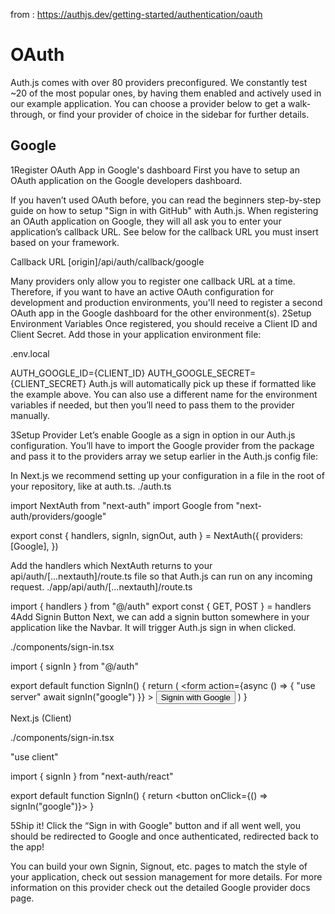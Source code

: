 from : https://authjs.dev/getting-started/authentication/oauth


# OAuth
Auth.js comes with over 80 providers preconfigured. We constantly test ~20 of the most popular ones, by having them enabled and actively used in our example application. You can choose a provider below to get a walk-through, or find your provider of choice in the sidebar for further details.

## Google
1Register OAuth App in Google's dashboard
First you have to setup an OAuth application on the Google developers dashboard.

If you haven’t used OAuth before, you can read the beginners step-by-step guide on how to setup "Sign in with GitHub" with Auth.js.
When registering an OAuth application on Google, they will all ask you to enter your application’s callback URL. See below for the callback URL you must insert based on your framework.

Callback URL
[origin]/api/auth/callback/google

Many providers only allow you to register one callback URL at a time. Therefore, if you want to have an active OAuth configuration for development and production environments, you'll need to register a second OAuth app in the Google dashboard for the other environment(s).
2Setup Environment Variables
Once registered, you should receive a Client ID and Client Secret. Add those in your application environment file:

.env.local


AUTH_GOOGLE_ID={CLIENT_ID}
AUTH_GOOGLE_SECRET={CLIENT_SECRET}
Auth.js will automatically pick up these if formatted like the example above. You can also use a different name for the environment variables if needed, but then you’ll need to pass them to the provider manually.

3Setup Provider
Let’s enable Google as a sign in option in our Auth.js configuration. You’ll have to import the Google provider from the package and pass it to the providers array we setup earlier in the Auth.js config file:

In Next.js we recommend setting up your configuration in a file in the root of your repository, like at auth.ts.
./auth.ts


import NextAuth from "next-auth"
import Google from "next-auth/providers/google"
 
export const { handlers, signIn, signOut, auth } = NextAuth({
  providers: [Google],
})

Add the handlers which NextAuth returns to your api/auth/[...nextauth]/route.ts file so that Auth.js can run on any incoming request.
./app/api/auth/[...nextauth]/route.ts


import { handlers } from "@/auth"
export const { GET, POST } = handlers
4Add Signin Button
Next, we can add a signin button somewhere in your application like the Navbar. It will trigger Auth.js sign in when clicked.

./components/sign-in.tsx


import { signIn } from "@/auth"
 
export default function SignIn() {
  return (
    <form
      action={async () => {
        "use server"
        await signIn("google")
      }}
    >
      <button type="submit">Signin with Google</button>
    </form>
  )
} 

Next.js (Client)

./components/sign-in.tsx


"use client"

import { signIn } from "next-auth/react"
 
export default function SignIn() {
  return <button onClick={() => signIn("google")}></button>
}


5Ship it!
Click the “Sign in with Google" button and if all went well, you should be redirected to Google and once authenticated, redirected back to the app!

You can build your own Signin, Signout, etc. pages to match the style of your application, check out session management for more details.
For more information on this provider check out the detailed Google provider docs page.

